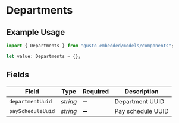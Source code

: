 # Departments

## Example Usage

```typescript
import { Departments } from "gusto-embedded/models/components";

let value: Departments = {};
```

## Fields

| Field              | Type               | Required           | Description        |
| ------------------ | ------------------ | ------------------ | ------------------ |
| `departmentUuid`   | *string*           | :heavy_minus_sign: | Department UUID    |
| `payScheduleUuid`  | *string*           | :heavy_minus_sign: | Pay schedule UUID  |